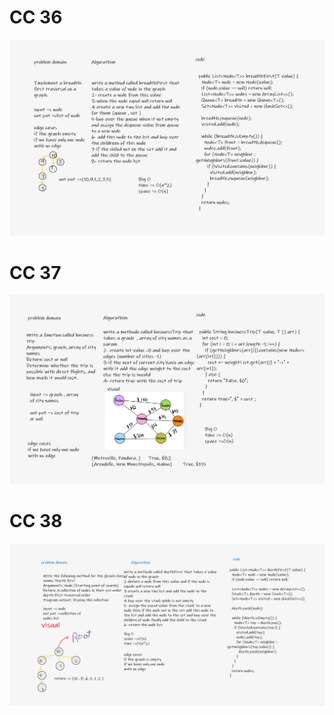 # CC 36

![CC 36 ](./img/CC36.png)

# CC 37

![CC 36 ](./img/CC37.png)

# CC 38

![CC 36 ](./img/CC38.png)
